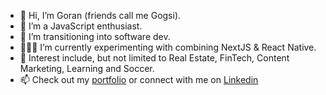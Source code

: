 - 👋 Hi, I’m Goran (friends call me Gogsi).
- 🌱 I’m a JavaScript enthusiast.
- 👀 I’m transitioning into software dev.
- 👨🏻‍💻 I’m currently experimenting with combining NextJS & React Native.
- 💞️ Interest include, but not limited to Real Estate, FinTech, Content Marketing, Learning and Soccer.
- 📫 Check out my [portfolio] or connect with me on [Linkedin] 

<!---
Gogsii/Gogsii is a ✨ special ✨ repository because its `README.md` (this file) appears on your GitHub profile.
You can click the Preview link to take a look at your changes.
--->

[portfolio]: https://dragutinov.com/
[twitter]: https://twitter.com/gogsii
[linkedin]: https://www.linkedin.com/in/dragutinovic/
